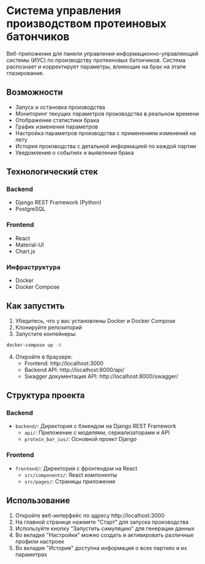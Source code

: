 # Система управления производством протеиновых батончиков

Веб-приложение для панели управления информационно-управляющей системы (ИУС) по производству протеиновых батончиков. Система распознает и корректирует параметры, влияющие на брак на этапе глазирования.

## Возможности

- Запуск и остановка производства
- Мониторинг текущих параметров производства в реальном времени
- Отображение статистики брака
- График изменения параметров
- Настройка параметров производства с применением изменений на лету
- История производства с детальной информацией по каждой партии
- Уведомления о событиях и выявлении брака

## Технологический стек

### Backend
- Django REST Framework (Python)
- PostgreSQL

### Frontend
- React
- Material-UI
- Chart.js

### Инфраструктура
- Docker
- Docker Compose

## Как запустить

1. Убедитесь, что у вас установлены Docker и Docker Compose
2. Клонируйте репозиторий
3. Запустите контейнеры:

```bash
docker-compose up -d
```

4. Откройте в браузере:
   - Frontend: http://localhost:3000
   - Backend API: http://localhost:8000/api/
   - Swagger документация API: http://localhost:8000/swagger/

## Структура проекта

### Backend
- `backend/`: Директория с бэкендом на Django REST Framework
  - `api/`: Приложение с моделями, сериализаторами и API
  - `protein_bar_ius/`: Основной проект Django

### Frontend
- `frontend/`: Директория с фронтендом на React
  - `src/components/`: React компоненты
  - `src/pages/`: Страницы приложения

## Использование

1. Откройте веб-интерфейс по адресу http://localhost:3000
2. На главной странице нажмите "Старт" для запуска производства
3. Используйте кнопку "Запустить симуляцию" для генерации данных
4. Во вкладке "Настройки" можно создать и активировать различные профили настроек
5. Во вкладке "История" доступна информация о всех партиях и их параметрах 
